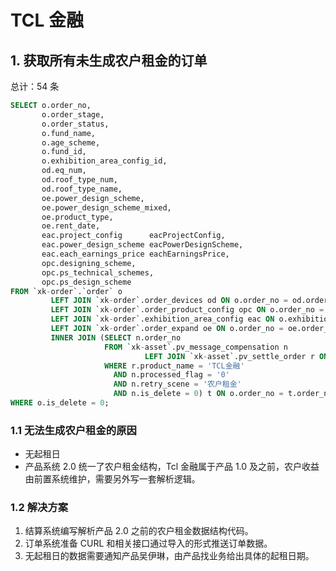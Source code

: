 # TCL 金融

## 1. 获取所有未生成农户租金的订单

总计：54 条

```sql
SELECT o.order_no,
       o.order_stage,
       o.order_status,
       o.fund_name,
       o.age_scheme,
       o.fund_id,
       o.exhibition_area_config_id,
       od.eq_num,
       od.roof_type_num,
       od.roof_type_name,
       oe.power_design_scheme,
       oe.power_design_scheme_mixed,
       oe.product_type,
       oe.rent_date,
       eac.project_config      eacProjectConfig,
       eac.power_design_scheme eacPowerDesignScheme,
       eac.each_earnings_price eachEarningsPrice,
       opc.designing_scheme,
       opc.ps_technical_schemes,
       opc.ps_design_scheme
FROM `xk-order`.`order` o
         LEFT JOIN `xk-order`.order_devices od ON o.order_no = od.order_no AND eq_type = '光伏组件'
         LEFT JOIN `xk-order`.order_product_config opc ON o.order_no = opc.order_no AND opc.is_delete = 0
         LEFT JOIN `xk-order`.exhibition_area_config eac ON o.exhibition_area_config_id = eac.id
         LEFT JOIN `xk-order`.order_expand oe ON o.order_no = oe.order_no AND oe.is_delete = 0
         INNER JOIN (SELECT n.order_no
                     FROM `xk-asset`.pv_message_compensation n
                              LEFT JOIN `xk-asset`.pv_settle_order r ON n.order_no = r.order_no
                     WHERE r.product_name = 'TCL金融'
                       AND n.processed_flag = '0'
                       AND n.retry_scene = '农户租金'
                       AND n.is_delete = 0) t ON o.order_no = t.order_no
WHERE o.is_delete = 0;
```



### 1.1 无法生成农户租金的原因

- 无起租日
- 产品系统 2.0 统一了农户租金结构，Tcl 金融属于产品 1.0 及之前，农户收益由前置系统维护，需要另外写一套解析逻辑。

### 1.2 解决方案

1. 结算系统编写解析产品 2.0 之前的农户租金数据结构代码。
2. 订单系统准备 CURL 和相关接口通过导入的形式推送订单数据。
3. 无起租日的数据需要通知产品吴伊琳，由产品找业务给出具体的起租日期。

























